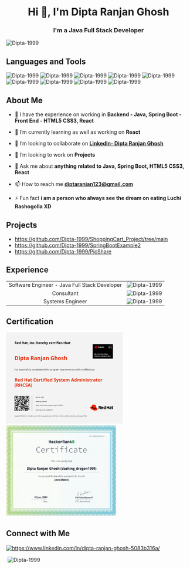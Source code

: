 <h1 align="center">Hi 👋, I'm Dipta Ranjan Ghosh</h1>
<h3 align="center">I'm a Java Full Stack Developer</h3>

<p align="left"> <img src="https://komarev.com/ghpvc/?username=Dipta-1999&label=Profile%20views&color=0e75b6&style=flat" alt="Dipta-1999" /> </p>

## Languages and Tools

<p align="left"> 
  <img src="https://tse2.mm.bing.net/th/id/OIP.2e72B8RaCi44-AvFR2eA5AHaDe?r=0&rs=1&pid=ImgDetMain&o=7&rm=3" alt="Dipta-1999" width="100px" height="45px"/> 
  <img src="https://cdn.clever-cloud.com/uploads/2023/06/java.svg" alt="Dipta-1999" width="100px" height="45px"/> <img src="https://miro.medium.com/v2/resize:fit:1400/1*TTM5AleQfFJ-mItttJROdg.jpeg" alt="Dipta-1999" width="100px" height="45px"/> <img src="https://cloud2data.com/wp-content/uploads/2023/01/HTML-CSS-Review.png" alt="Dipta-1999" width="`40px" height="50px"/> 
  <img src="https://miro.medium.com/v2/resize:fit:783/1*Kj8Eq401fP2ecTY8r9B89Q.png" alt="Dipta-1999" width="100px" height="50px"/>
  <img src="https://miro.medium.com/v2/resize:fit:733/1*D4AjT789uZObZcMr5MGcug.png" alt="Dipta-1999" width="140px" height="50px"/>
  <img src="https://logodix.com/logo/996400.png" alt="Dipta-1999" width="200px" height="50px"/>
  <img src="https://cdn0.iconfinder.com/data/icons/logos-brands-in-colors/128/react-512.png" alt="Dipta-1999" width="50px" height="50px"/>
  <img src="https://www.edureka.co/blog/wp-content/uploads/2018/07/PySpark-logo-1.jpeg" alt="Dipta-1999" width="150px" height="150px"/>
</p>  


## About Me
  
- 🔭 I have the experience on working in **Backend - Java, Spring Boot - Front End - HTML5 CSS3, React**

- 🌱 I’m currently learning as well as working on **React**

- 👯 I’m looking to collaborate on **[LinkedIn- Dipta Ranjan Ghosh]([https://www.linkedin.com/in/ankit-pramanik-179765181/](https://www.linkedin.com/in/dipta-ranjan-ghosh-5083b316a/))**

- 🤝 I’m looking to work on **Projects**

- 💬 Ask me about **anything related to Java, Spring Boot, HTML5 CSS3, React**

- 📫 How to reach me **diptaranjan123@gmail.com**

- ⚡ Fun fact **i am a person who always see the dream on eating Luchi Rashogolla XD**


## Projects
-  https://github.com/Dipta-1999/ShoppingCart_Project/tree/main
-  https://github.com/Dipta-1999/SpringBootExample2
-  https://github.com/Dipta-1999/PicShare


## Experience
<table>
  <tr>
    <td align="center">  Software Engineer - Java Full Stack Developer  </td>
    <td align="center"><img src="https://awsmp-logos.s3.amazonaws.com/77189bb8-0d9e-4b78-994b-c33a23c23472/11c74356c803508b8b24630a70b51052.png" alt="Dipta-1999" width="`60px" height="70px"/></td>
  </tr>
  <tr>
    <td align="center">  Consultant  </td>
    <td align="center"><img src="https://kuberox.com/wp-content/uploads/2023/06/kuberox_logo-155x86.png" alt="Dipta-1999" width="`60px" height="70px"/></td>
  </tr>
  <tr>
    <td align="center">  Systems Engineer  </td>
    <td align="center"><img src="https://tse3.mm.bing.net/th/id/OIP.bN5MH5e96LBoQ_Qg6FyE2QHaD4?rs=1&pid=ImgDetMain&o=7&rm=3" alt="Dipta-1999" width="`60px" height="70px"/></td>
  </tr>
</table>

## Certification

<p><img src="https://github.com/Dipta-1999/Dipta-1999/blob/main/certificates/Red_Hat_Certified_System_Administrator__RHCSA__Badge20240531-8-fyy1vl-1.jpg" alt="Dipta-1999" width="320px" height="250px" />
<img src="https://github.com/Dipta-1999/Dipta-1999/blob/main/certificates/java_basic%20certificate-1.jpg" alt="Dipta-1999" width="300px" height="250px" /></p>
<!--<table>
  <tr>
    <th align="center">Name</th>
    <th align="center">Organization</th>
    <th align="center">Certificate ID</th>
  </tr>
  <tr>
    <td align="center"><img src="https://media.licdn.com/dms/image/D5622AQHoPeRL8b4fZw/feedshare-shrink_2048_1536/0/1717156874233?e=1720656000&v=beta&t=ukRCNJQXLzsY3Y2UHqbazg7aL2gVlNDmg6SZaJpdokQ" alt="Dipta-1999" width="140px" height="80px" /></td>
    <td align="center">Red Hat</td>
    <td align="center">240-085-571</td>
  </tr>
</table>-->

## Connect with Me
<p align="left">
<a href="https://www.linkedin.com/in/dipta-ranjan-ghosh-5083b316a/" target="blank"><img align="center" src="https://cdn.jsdelivr.net/npm/simple-icons@3.0.1/icons/linkedin.svg" alt="https://www.linkedin.com/in/dipta-ranjan-ghosh-5083b316a/" height="30" width="40" /></a>
</p>

<!--<a href="" target="_blank"> <img src="" alt="" width="40" height="40"/> </a> <a href="" target="_blank"> <img src="" alt="" width="40" height="40"/> </a> <a href="" target="_blank"> <img src="" alt="" width="40" height="40"/> </a>  --> 

<!--<p><img align="center" src="https://github-readme-stats.vercel.app/api/top-langs?username=Dipta-1999&show_icons=true&locale=en&layout=compact" height="195" width="495" alt="Dipta-1999" /></p>-->

<p>&nbsp;<img align="center" src="https://github-readme-stats.vercel.app/api?username=Dipta-1999&show_icons=true&locale=en" alt="Dipta-1999" /></p>







